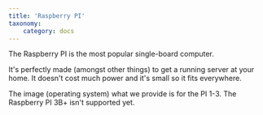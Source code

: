 ```yaml
---
title: 'Raspberry PI'
taxonomy:
    category: docs
---
```


The Raspberry PI is the most popular single-board computer.

It's perfectly made (amongst other things) to get a running server at your home. It doesn't cost much power and it's small so it fits everywhere.

The image (operating system) what we provide is for the PI 1-3. The Raspberry PI 3B+ isn't supported yet.